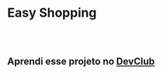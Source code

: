 <h1>Easy Shopping</h1>
<br>
<br>
<h2>Aprendi esse projeto no <a href="https://rodolfomori.com.br/devclub">DevClub</a></h2>
